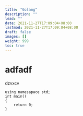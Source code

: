 ```yaml
---
title: "Golang"
description: ""
lead: ""
date: 2021-11-27T17:09:04+08:00
lastmod: 2021-11-27T17:09:04+08:00
draft: false
images: []
weight: 999
toc: true
---
```


# adfadf
dzvxcv
```
using namesapace std;
int main()
{
	return 0;	
}
```
